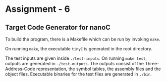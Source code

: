 # Assignment - 6

## Target Code Generator for nanoC

To build the program, there is a Makefile which can be run by invoking `make`.

On running `make`, the executable `tinyC` is generated in the root directory.

The test inputs are given inside `./test-inputs`. On running `make test`, outputs are generated in `./test-outputs`. The outputs consist of the Three-Address-Code representation, the symbol tables, the assembly files and the object files. Executable binaries for the test files are generated in `./bin`.
